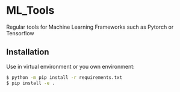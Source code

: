 # ML_Tools

Regular tools for Machine Learning Frameworks such as Pytorch or Tensorflow


## Installation

Use in virtual environment or you own environment:

```bash
$ python -m pip install -r requirements.txt
$ pip install -e .
```
